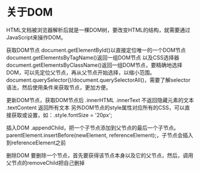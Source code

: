 # 关于DOM

HTML文档被浏览器解析后就是一棵DOM树，要改变HTML的结构，就需要通过JavaScript来操作DOM。

获取DOM节点
document.getElementById()以直接定位唯一的一个DOM节点
document.getElementsByTagName()返回一组DOM节点
以及CSS选择器document.getElementsByClassName()返回一组DOM节点，要精确地选择DOM，可以先定位父节点，再从父节点开始选择，以缩小范围。
document.querySelector()/document.querySelectorAll()，需要了解selector语法，然后使用条件来获取节点，更加方便。

更新DOM节点，获取DOM节点后
.innerHTML
.innerText 不返回隐藏元素的文本
.textContent 返回所有文本
另外DOM节点的style属性对应所有的CSS，可以直接获取或设置，如：.style.fontSize = '20px';

插入DOM
.appendChild，把一个子节点添加到父节点的最后一个子节点。
parentElement.insertBefore(newElement, referenceElement);，子节点会插入到referenceElement之前

删除DOM
要删除一个节点，首先要获得该节点本身以及它的父节点，然后，调用父节点的removeChild把自己删掉
